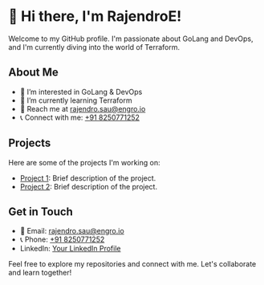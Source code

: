 # 👋 Hi there, I'm RajendroE!

Welcome to my GitHub profile. I'm passionate about GoLang and DevOps, and I'm currently diving into the world of Terraform.

## About Me

- 👀 I’m interested in GoLang & DevOps
- 🌱 I’m currently learning Terraform
- 📧 Reach me at [rajendro.sau@engro.io](mailto:rajendro.sau@engro.io)
- 📞 Connect with me: [+91 8250771252](tel:+918250771252)

## Projects

Here are some of the projects I'm working on:

- [Project 1](link-to-project1): Brief description of the project.
- [Project 2](link-to-project2): Brief description of the project.

## Get in Touch

- 📧 Email: [rajendro.sau@engro.io](mailto:rajendro.sau@engro.io)
- 📞 Phone: [+91 8250771252](tel:+918250771252)
- LinkedIn: [Your LinkedIn Profile](www.linkedin.com/in/rajendro-sau-05326314a)

Feel free to explore my repositories and connect with me. Let's collaborate and learn together!



<!---
RajendroE/RajendroE is a ✨ special ✨ repository because its `README.md` (this file) appears on your GitHub profile.
You can click the Preview link to take a look at your changes.
--->
